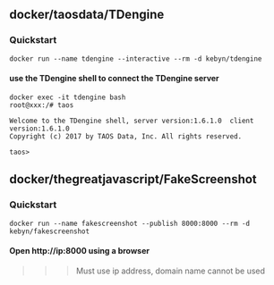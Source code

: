 ## docker/taosdata/TDengine
### Quickstart
```
docker run --name tdengine --interactive --rm -d kebyn/tdengine
```
#### use the TDengine shell to connect the TDengine server
```
docker exec -it tdengine bash
root@xxx:/# taos

Welcome to the TDengine shell, server version:1.6.1.0  client version:1.6.1.0
Copyright (c) 2017 by TAOS Data, Inc. All rights reserved.

taos>
```

## docker/thegreatjavascript/FakeScreenshot
### Quickstart
```
docker run --name fakescreenshot --publish 8000:8000 --rm -d kebyn/fakescreenshot
```
#### Open http://ip:8000 using a browser
>>> Must use ip address, domain name cannot be used

